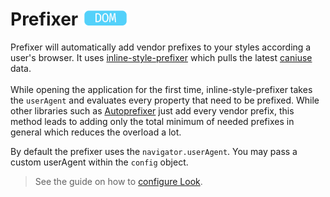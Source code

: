 # Prefixer <img src="../res/dom-badge.png" height=25>

Prefixer will automatically add vendor prefixes to your styles according a user's browser. It uses [inline-style-prefixer](https://github.com/rofrischmann/inline-style-prefixer) which pulls the latest [caniuse](http://caniuse.com) data.<br><br>
While opening the application for the first time, inline-style-prefixer takes the `userAgent` and evaluates every property that need to be prefixed. While other libraries such as [Autoprefixer](https://github.com/postcss/autoprefixer) just add every vendor prefix, this method leads to adding only the total minimum of needed prefixes in general which reduces the overload a lot.

By default the prefixer uses the `navigator.userAgent`. You may pass a custom userAgent within the `config` object.
> See the guide on how to [configure Look](guides/configureLook.md).
